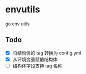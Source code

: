 # envutils
go env utils


## Todo

+ [x] 将结构体的 tag 转换为 config.yml
+ [x] 从环境变量赋值结构体
+ [ ] 结构体字段支持 tag 名称

